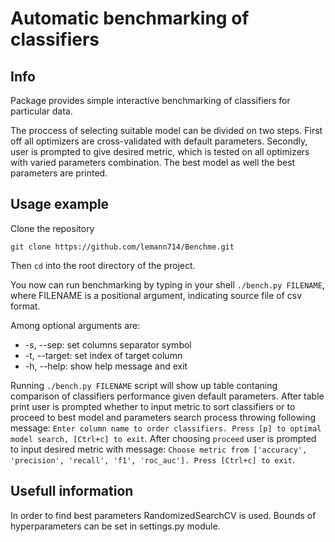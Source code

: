 # Automatic benchmarking of classifiers

## Info
Package provides simple interactive benchmarking of classifiers for particular data.

The proccess of selecting suitable model can be divided on two steps.
First off all optimizers are cross-validated with default parameters. Secondly, user is prompted to give desired metric, which is tested on all optimizers with varied parameters combination. The best model as well the best parameters are printed.

## Usage example
Clone the repository
```
git clone https://github.com/lemann714/Benchme.git
```
Then ```cd``` into the root directory of the project.

You now can run benchmarking by typing in your shell ```./bench.py FILENAME```, where FILENAME is a positional argument, indicating source file of csv format.

Among optional arguments are:

- -s, --sep: set columns separator symbol
- -t, --target: set index of target column
- -h, --help: show help message and exit

Running ```./bench.py FILENAME``` script will show up table contaning comparison of classifiers performance given default parameters. After table print user is prompted whether to input metric to sort classifiers or to proceed to best model and parameters search process throwing following message: `Enter column name to order classifiers. Press [p] to optimal model search, [Ctrl+c] to exit`. 
After choosing `proceed` user is prompted to input desired metric with message: `Choose metric from ['accuracy', 'precision', 'recall', 'f1', 'roc_auc']. Press [Ctrl+c] to exit`.

## Usefull information
In order to find best parameters RandomizedSearchCV is used. Bounds of hyperparameters can be set in settings.py module.
